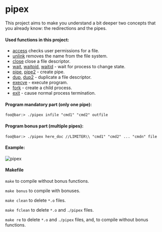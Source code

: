# pipex
This project aims to make you understand a bit deeper two concepts that you already know: the redirections and the pipes.

#### Used functions in this project:
- [access](https://linux.die.net/man/2/access) checks user permissions for a file.
- [unlink](https://man7.org/linux/man-pages/man2/unlink.2.html) removes the name from the file system.
- [close](https://linux.die.net/man/2/close) close a file descriptor.
- [wait](https://man7.org/linux/man-pages/man2/wait.2.html), [waitpid](https://man7.org/linux/man-pages/man2/wait.2.html), [waitid](https://man7.org/linux/man-pages/man2/wait.2.html) - wait for process to change state.
- [pipe](https://man7.org/linux/man-pages/man2/pipe.2.html), [pipe2](https://man7.org/linux/man-pages/man2/pipe.2.html) - create pipe.
- [dup](https://man7.org/linux/man-pages/man2/dup.2.html), [dup2](https://man7.org/linux/man-pages/man2/dup.2.html) - duplicate a file descriptor.
- [execve](https://man7.org/linux/man-pages/man2/execve.2.html) - execute program.
- [fork](https://man7.org/linux/man-pages/man2/fork.2.html) - create a child process.
- [exit](https://man7.org/linux/man-pages/man3/exit.3.html) - cause normal process termination.

#### Program mandatory part (only one pipe):
```console
foo@bar:> ./pipex infile "cmd1" "cmd2" outfile
```

#### Program bonus part (multiple pipes):
```console
foo@bar:> ./pipex here_doc //LIMITER\\ "cmd1" "cmd2" ... "cmdn" file
```

#### Example:

![pipex](https://user-images.githubusercontent.com/58878384/174498788-41a8b07a-f8aa-4099-a207-8565cfc2a363.gif)

#### Makefile
`make` to compile without bonus functions.

`make bonus` to compile with bonuses.

`make clean` to delete `*.o` files.

`make fclean` to delete `*.o` and `./pipex` files.

`make re` to delete `*.o` and `./pipex` files, and, to compile without bonus functions.
